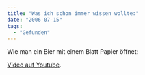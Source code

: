 ```yaml
---
title: "Was ich schon immer wissen wollte:"
date: "2006-07-15"
tags:
  - "Gefunden"
---
```


Wie man ein Bier mit einem Blatt Papier öffnet:

[Video auf Youtube](https://www.youtube.com/watch?v=00DWLkVLbd4).
